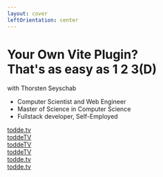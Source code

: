 ```yaml
---
layout: cover
leftOrientation: center
---
```


<div class="relative">
    <h1 class="!text-5xl">Your Own Vite Plugin?<br>That's as easy as 1 2 3(D)</h1>
    <div class="absolute w-24 left-52 top-5" v-mark="{ at: 3, color: '#ab2657', type: 'underline' }"></div>
</div>

<div class="flex flex-col relative">
    <div>
        with <span class="color-[#ab2657]">Thorsten Seyschab</span>
    </div>
    <ul class="absolute top-10" v-click="1">
        <li>Computer Scientist and Web Engineer</li>
        <li><mdi-school-outline class="baseColor mr-2" /> Master of Science in Computer Science</li>
        <li><mdi-worker-outline class="baseColor mr-2"/> Fullstack developer, Self-Employed</li>
        <!-- <li>based in Germany</li> -->
    </ul>
    <div
        class="absolute top-3 left-105 px-5 py-2 whitespace-nowrap flex flex-col gap-2"
        v-click="2"
        v-mark="{ at: 2, color: '#26ab7a', type: 'box' }"
    >
        <div class="flex">
            <mdi-web class="baseColor mt-0.5 mr-2" />
            <a rel="noopener noreferrer" target="_blank" href="https://todde.tv/">todde.tv</a>
        </div>
        <div class="flex">
            <mdi-github class="baseColor mt-0.5 mr-2" />
            <a rel="noopener noreferrer" target="_blank" href="https://github.com/toddeTV">toddeTV</a>
        </div>
        <div class="flex">
            <mdi-linkedin class="baseColor mt-0.5 mr-2" />
            <a rel="noopener noreferrer" target="_blank" href="https://www.linkedin.com/in/toddetv/">toddeTV</a>
        </div>
        <div class="flex">
            <simple-icons-x class="baseColor mt-0.5 mr-2" />
            <a rel="noopener noreferrer" target="_blank" href="https://x.com/toddeTV">toddeTV</a>
        </div>
        <div class="flex">
            <!-- TODO wrong discord URI? -->
            <mdi-discord class="baseColor mt-0.5 mr-2" />
            <a rel="noopener noreferrer" target="_blank" href="https://discordapp.com/users/todde.tv/">todde.tv</a>
        </div>
        <div class="flex">
            <simple-icons-bluesky class="baseColor mt-0.5 mr-2" />
            <a rel="noopener noreferrer" target="_blank" href="https://bsky.app/profile/todde.tv">todde.tv</a>
        </div>
    </div>
</div>
